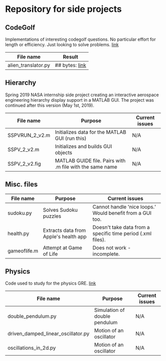 # Repository for side projects


## CodeGolf

Implementations of interesting codegolf questions. No particular effort for length or efficiency. Just looking to solve problems. [link](https://codegolf.stackexchange.com)

| File name            | Result                                                                                              |
| -------------------- | --------------------------------------------------------------------------------------------------- |
| alien_translator.py  | ## bytes:  [link](https://codegolf.stackexchange.com/questions/93473/english-to-alien-translator/93574)      



## Hierarchy

Spring 2019 NASA internship side project creating an interactive aerospace engineering hierarchy display support in a MATLAB GUI. The project was continued after this version (May 1st, 2019).

| File name      | Purpose                                                  | Current issues                                 |
| -------------- | -------------------------------------------------------- | ---------------------------------------------- |
| SSPVRUN_2_v2.m | Initializes data for the MATLAB GUI (run this)           | N/A                                            |
| SSPV_2_v2.m    | Initializes and builds GUI objects                       | N/A                                            |
| SSPV_2_v2.fig  | MATLAB GUIDE file. Pairs with .m file with the same name | N/A                                            |



## Misc. files

| File name      | Purpose                                  | Current issues                                                |
| -------------- | ---------------------------------------- | ------------------------------------------------------------- |
| sudoku.py      | Solves Sudoku puzzles                    | Cannot handle 'nice loops.' Would benefit from a GUI too.     |
| health.py      | Extracts data from Apple's health app    | Doesn't take data from a specific time period (.xml files).    |
| gameoflife.m   | Attempt at Game of Life                  | Does not work - incomplete.                                   |



## Physics

Code used to study for the physics GRE. [link](https://codegolf.stackexchange.com)

| File name                           | Purpose                                  | Current issues                            |
| ----------------------------------- | ---------------------------------------- | ----------------------------------------- |
| double_pendulum.py                  | Simulation of double pendulum            | N/A                                       |
| driven_damped_linear_oscillator.py  | Motion of an oscillator                 | N/A                                       |
| oscillations_in_2d.py               | Motion of an oscillator                 | N/A                                       |
